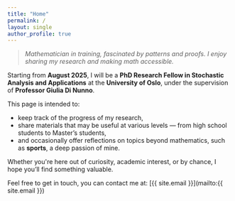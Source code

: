 ```yaml
---
title: "Home"
permalink: /
layout: single
author_profile: true
---
```


> *Mathematician in training, fascinated by patterns and proofs. I enjoy sharing my research and making math accessible.*

Starting from **August 2025**, I will be a **PhD Research Fellow in Stochastic Analysis and Applications** at the **University of Oslo**, under the supervision of **Professor Giulia Di Nunno**.

This page is intended to:

- keep track of the progress of my research,
- share materials that may be useful at various levels — from high school students to Master’s students,
- and occasionally offer reflections on topics beyond mathematics, such as **sports**, a deep passion of mine.

Whether you're here out of curiosity, academic interest, or by chance, I hope you’ll find something valuable.

Feel free to get in touch, you can contact me at: [{{ site.email }}](mailto:{{ site.email }})
